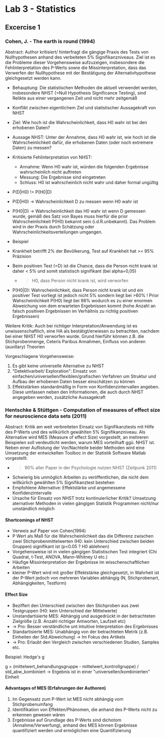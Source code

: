 # Lab 3 - Statistics

## Excercise 1

### Cohen, J. - The earth is round (1994)

Abstract: Author kritisiert/ hinterfragt die gängige Praxis des Tests von Nullhypothesen anhand des verbeiteten 5% Signifikanzniveaus. Ziel ist es die Probleme dieser Vorgehensweise aufzuzeigen, insbesondere die Fehlinterpretation des P-Werts sowie die Missinterpretation, dass das Verwerfen der Nullhypothese mit der Bestätigung der Alternativhypothese gleichgesetzt werden kann. 

- Behauptung: Die statistischen Methoden die aktuell verwendet werden, insbesondere NHST (=Null Hypothesis Significance Testing), sind Relikte aus einer vergangenen Zeit und nicht mehr zeitgemäß
- Konflikt zwischen eigentlichem Ziel und statistischer Aussagekraft von NHST
- Ziel: Wie hoch ist die Wahrscheinlichkeit, dass H0 wahr ist bei den erhobenen Daten?
- Aussage NHST: Unter der Annahme, dass H0 wahr ist, wie hoch ist die Wahrscheinlichkeit dafür, die erhobenen Daten (oder noch extremere Daten) zu messen?
- Kritisierte Fehlinterpretation von NHST: 
    - Annahme: Wenn H0 wahr ist, würden die folgenden Ergebnisse wahrscheinlich nicht auftreten
    - Messung: Die Ergebnisse sind eingetreten
    - Schluss: H0 ist wahrscheinlich nicht wahr und daher formal ungültig

- P(D|H0) != P(H0|D)
- P(D|H0) -> Wahrscheinlichkeit D zu messen wenn H0 wahr ist
- P(H0|D) -> Wahrscheinlichkeit das H0 wahr ist wenn D gemessen wurde, gemäß des Satz von Bayes muss hierfür die prior Wahrscheinlichkeit P(H0) bekannt sein (i.d.R.unbekannt). Das Problem wird in der Praxis durch Schätzung oder Wahrscheinlichkeitsverteilungen umgangen.

- Beispiel
- Krankheit betrifft 2% der Bevölkerung, Test auf Krankheit hat >= 95% Präzision
- Beim positiven Test (=D) ist die Chance, dass die Person nicht krank ist daher < 5% und somit statistisch signifikant (bei alpha=0,05)
    - > H0, dass Person nicht krank ist, wird verworfen
- P(H0|D): Wahrscheinlichkeit, dass Person nicht krank ist und ein positiver Test vorliegt ist jedoch nicht 5% sondern liegt bei >60% ! Prior Wahscheinlichkeit P(H0) liegt bei 98% wodurch es zu einer enormen Abweichung von dem erwarteten Ergebnissen kommt (hohe Anzahl an falsch positiven Ergebnissen im Verhältnis zu richtig positiven Ergebnissen)

Weitere Kritik: Auch bei richtiger Interpretation/Anwendung ist es unwissenschaftlich, eine HA als bestätigt/erwiesen zu betrachten, nachdem bei einer NHST H0 verworfen wurde. Grund hierführ können z.B. die Stichprobenmenge, Ceteris Paribus Annahmen, Einfluss von anderen (auxillary) Theorien

Vorgeschlagene Vorgehensweise:
1. Es gibt keine universelle Alternative zu NHST 
2. "Detektivarbeit/ Exploration": Einsatz von einfachen/universellen/flexiblen/grafischen Verfahren um Struktur und Aufbau der erhobenen Daten besser einschätzen zu können
3. Effektstärken standardmäßig in Form von Konfidenzintervallen angeben. Diese umfassen neben den Informationen, die auch durch NHST angegeben werden, zusätzliche Aussagekraft



### Hentschke & Stüttgen - Computation of measures of effect size for neuroscience data sets (2011)

Abstract: Kritik am weit verbreiteten Einsatz von Signifikanztests mit Hilfe des P-Werts und des willkürlich gewählten 5% Signifikanzniveau. Als Alternative wird MES (Measure of effect Size) vorgestellt, an mehreren Beispielen soll verdeutlicht werden, warum MES vorteilhaft ggü. NHST ist. Neben einer Auflistung der Vor/Nachteile beider Methoden wird eine Umsetzung der entwickelten Toolboc in der Statistik Software Matlab vorgestellt.

- > 90% aller Paper in der Psychologie nutzen NHST (Zeitpunk 2011)
- Schwierig bis unmöglich Arbeiten zu veröffentlichen, die nicht dem willkürlich gewählten 5% Signifikanztest bestehen
- Empfohlene Alternative: Effektstärke und angemessene Konfidenzintervalle
- Ursache für Einsatz von NHST trotz kontinuierlicher Kritik? Umsetzung aternativer Methoden in vielen gängigen Statistik Programmen nicht/nur umständlich möglich

#### Shortcomings of NHST
 - Verweis auf Paper von Cohen(1994)
 - P Wert als Maß für die Wahrscheinlichkeit das die Differenz zwischen zwei Stichprobenmittelwerten (H0: kein Unterschied zwischen beiden Gruppen) signifikant ist (p<0.05 ? H0 ablehnen)
 - Vorgehensweise ist in vielen gängigen Statistischen Test integriert (Chi Quadrat, t-Test, ANOVA, Mann-Whitney U etc.)
 - Häufige Missinterpretation der Ergebnisse im wisschenschaftlichen Arbeiten 
 - kleiner P-Wert wird mit großer Effektstärke gleichgesetzt, in Wahrheit ist der P-Wert jedoch von mehreren Variablen abhängig (N, Stichprobenart, Abhängigkeiten, Testform)
 
 #### Effect Size
  - Beziffert den Unterschied zwischen den Stichproben aus zwei Testgruppen (H0: kein Unterschied der Mittelwerte)
  - Unstandartisierte MES: Abhängig und ausgedrückt in der betrachteten Zielgröße (z.B. Anzahl richtiger Antworten, Laufzeit etc)
  - -> Pro: Besser verständliche unt intuitive Interpretation des Ergebnisses
  - Standartisierte MES: Unabhängig von der betrachteten Metrik (z.B. Einheiten der Std.Abweichung) -> Im Fokus des Artikels
  - -> Pro: Erlaubt den Vergleich zwischen verschiedenen Studien, Samples etc.


Beispiel: Hedge's g

g = (mittelwert_behandlungsgruppe - mittelwert_kontrollgruppe) / std_abw_kombiniert
 -> Ergebnis ist in einer "universellen/kombinierten" Einheit

 #### Advantages of MES (Erfahrungen der Authoren)
1. Im Gegensatz zum P-Wert ist MES nicht abhängig vom Stichprobenumfang
2. Identifikation von Effekten/Phänomen, die anhand des P-Werts nicht zu erkennen gewesen wären
3. Ergebnisse auf Grundlage des P-Werts sind dichotom (Annahme/Verwerfung), anhand des MES können Ergebnisse quantifiziert werden und ermöglichen eine Quantifizierung
